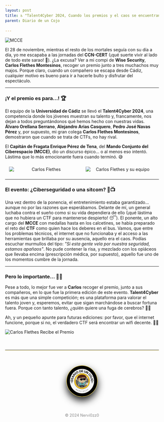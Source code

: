 ```yaml
---
layout: post
title: ♿ "Talent4Cyber 2024, Cuando los premios y el caos se encuentran"
parent: Diario de un Cojo

---
```


![MCCE]( /assets/img/TalentFor.png)

El 28 de noviembre, mientras el resto de los mortales seguía con su día a día, yo me escapaba a las jornadas del **CCN-CERT** (¡qué suerte vivir al lado de todo este sarao! 🙌). ¿La excusa? Ver a mi compi de **Wise Security**, **Carlos Flethes Montesinos**, recoger un premio junto a tres muchachos muy majos. Porque claro, cuando un compañero se escapa desde Cádiz, cualquier motivo es bueno para ir a hacerle bulto y disfrutar del espectáculo.

---

### ¡Y el premio es para...! 🏆

El equipo de la **Universidad de Cádiz** se llevó el **Talent4Cyber 2024**, una competencia donde los jóvenes muestran su talento y, francamente, nos dejan a todos preguntándonos qué hemos hecho con nuestras vidas. **Álvaro Orellana Serrano**, **Alejandro Arias Casquero**, **Pedro José Navas Pérez** y, por supuesto, mi gran colega **Carlos Flethes Montesinos**, demostraron que cuando se trata de CTFs, no hay rival.

El **Capitán de Fragata Enrique Pérez de Tena**, del **Mando Conjunto del Ciberespacio (MCCE)**, dio un discurso épico… o al menos eso intentó. Lástima que lo más emocionante fuera cuando terminó. 😅

<p align="center">
  <img src="/assets/img/soycarlos.jpg" alt="Carlos Flethes" style="width: 45%; display: inline-block; margin: 10px;"/>
  <img src="/assets/img/carlos.jpg" alt="Carlos Flethes y su equipo" style="width: 45%; display: inline-block; margin: 10px;"/>
</p>

---

### El evento: ¿Ciberseguridad o una sitcom? 🤔📺

Una vez dentro de la ponencia, el entretenimiento estaba garantizado... aunque no por las razones que esperábamos. Delante de mí, un general luchaba contra el sueño como si su vida dependiera de ello (¡qué lástima que no hubiera un CTF para mantenerse despierto! 😴). El ponente, un alto cargo del **MCCE** con medallas hasta en los calcetines, se había preparado el reto del **CTF** como quien hace los deberes en el bus. Vamos, que entre los problemas técnicos, el internet que no funcionaba y el acceso a las herramientas que brillaba por su ausencia, aquello era el caos. Podías escuchar murmullos del tipo: *"Si esta gente vela por nuestra seguridad, estamos apañaos"*. No pude contener la risa, y mezclado con los opiáceos que llevaba encima (prescripción médica, por supuesto), aquello fue uno de los momentos cumbre de la jornada.

---

### Pero lo importante... 💪🏅

Pese a todo, lo mejor fue ver a **Carlos** recoger el premio, junto a sus compañeros, en lo que fue la primera edición de este evento. **Talent4Cyber** es más que una simple competición; es una plataforma para valorar el talento joven y, esperemos, evitar que sigan marchándose a buscar fortuna fuera. Porque con tanto talento, ¿quién quiere una fuga de cerebros? 🧠💼

Ah, y un pequeño apunte para futuras ediciones: por favor, que el internet funcione, porque si no, el verdadero CTF será encontrar un wifi decente. 📶😂

![Carlos Flethes Recibe el Premio]( /assets/img/JWa7.gif)
<hr style="border: none; border-top: 1px solidrgb(255, 254, 248); margin: 50px 0; box-shadow: 0 1px 2px rgba(255, 215, 0, 0.6);">

<div style="text-align: center; margin: 50px auto;">
  <img src="/assets/images/cojo.png" alt="Firma" style="max-width: 20%; border-radius: 50%; border: 1px solid #FFD700; box-shadow: 0 12px 24px rgba(0, 0, 0, 0.9);">
</div>
<div style="text-align: center; margin-top: 40px;">
  <p style="font-size: 0.9em; color: #888;">© 2024 Nervi0zz0</p>
</div>


